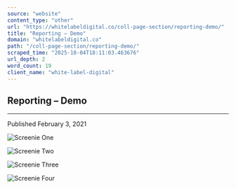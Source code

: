 ```yaml
---
source: "website"
content_type: "other"
url: "https://whitelabeldigital.co/coll-page-section/reporting-demo/"
title: "Reporting – Demo"
domain: "whitelabeldigital.co"
path: "/coll-page-section/reporting-demo/"
scraped_time: "2025-10-04T18:11:03.463676"
url_depth: 2
word_count: 19
client_name: "white-label-digital"
---
```


## Reporting – Demo

* * *

Published February 3, 2021

![Screenie One](/wp-content/uploads/2021/02/screenie-one.jpg)

![Screenie Two](/wp-content/uploads/2021/02/screenie-two.jpg)

![Screenie Three](/wp-content/uploads/2021/02/screenie-three.jpg)

![Screenie Four](/wp-content/uploads/2021/02/screenie-four.jpg)